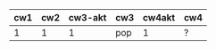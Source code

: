 | cw1 | cw2 | cw3-akt | cw3 | cw4akt | cw4 |
|-----|-----|---------|-----|--------|-----|
|   1 |   1 |       1 | pop |      1 | ?   |
